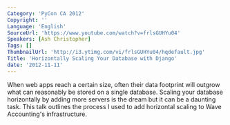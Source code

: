 ```yaml
---
Category: 'PyCon CA 2012'
Copyright: ''
Language: 'English'
SourceUrl: 'https://www.youtube.com/watch?v=frlsGUHYu04'
Speakers: [Ash Christopher]
Tags: []
ThumbnailUrl: 'http://i3.ytimg.com/vi/frlsGUHYu04/hqdefault.jpg'
Title: 'Horizontally Scaling Your Database with Django'
date: '2012-11-11'
---
```

When web apps reach a certain size, often their data footprint will outgrow
what can reasonably be stored on a single database. Scaling your database
horizontally by adding more servers is the dream but it can be a daunting
task. This talk outlines the process I used to add horizontal scaling to Wave
Accounting's infrastructure.
